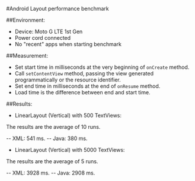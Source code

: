 #Android Layout performance benchmark

##Environment:

- Device: Moto G LTE 1st Gen
- Power cord connected
- No "recent" apps when starting benchmark

##Measurement:

- Set start time in milliseconds at the very beginning of `onCreate` method.
- Call `setContentView` method, passing the view generated programmatically or the resource identifier.
- Set end time in milliseconds at the end of `onResume` method.
- Load time is the difference between end and start time.

##Results:

- LinearLayout (Vertical) with 500 TextViews:

The results are the average of 10 runs.

-- XML: 541 ms.
-- Java: 380 ms.

- LinearLayout (Vertical) with 5000 TextViews:

The results are the average of 5 runs.

-- XML: 3928 ms.
-- Java: 2908 ms.
